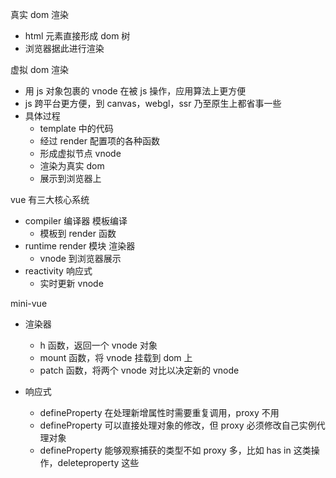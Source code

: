 真实 dom 渲染

- html 元素直接形成 dom 树
- 浏览器据此进行渲染

虚拟 dom 渲染

- 用 js 对象包裹的 vnode 在被 js 操作，应用算法上更方便
- js 跨平台更方便，到 canvas，webgl，ssr 乃至原生上都省事一些
- 具体过程
  - template 中的代码
  - 经过 render 配置项的各种函数
  - 形成虚拟节点 vnode
  - 渲染为真实 dom
  - 展示到浏览器上

vue 有三大核心系统

- compiler 编译器 模板编译
  - 模板到 render 函数
- runtime render 模块 渲染器
  - vnode 到浏览器展示
- reactivity 响应式
  - 实时更新 vnode

mini-vue

- 渲染器

  - h 函数，返回一个 vnode 对象
  - mount 函数，将 vnode 挂载到 dom 上
  - patch 函数，将两个 vnode 对比以决定新的 vnode

- 响应式
  - defineProperty 在处理新增属性时需要重复调用，proxy 不用
  - defineProperty 可以直接处理对象的修改，但 proxy 必须修改自己实例代理对象
  - defineProperty 能够观察捕获的类型不如 proxy 多，比如 has in 这类操作，deleteproperty 这些
